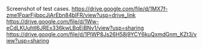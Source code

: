 Screenshot of test cases.
https://drive.google.com/file/d/1MX7f-zme1FparFijbpcJiArEbn84blFR/view?usp=drive_link
https://drive.google.com/file/d/1Ww-eCdLKUuhtI6JREx336kwLBqEjBNv1/view?usp=sharing
https://drive.google.com/file/d/1PlWP8Js26H58j9YCY6kuQxmdGnm_KZt3/view?usp=sharing
